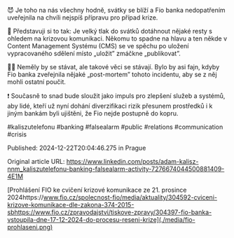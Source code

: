 😈 Je toho na nás všechny hodně, svátky se blíží a Fio banka nedopatřením uveřejnila na chvíli nejspíš přípravu pro případ krize.


🤔 Představuji si to tak: Je velký tlak do svátků dotáhnout nějaké resty s ohledem na krizovou komunikaci. Někomu to spadne na hlavu a ten někde v Content Management Systému (CMS) se ve spěchu po uložení vypracovaného sdělení místo „uložit” zmáčkne „publikovat”.


🤷‍♂️ Neměly by se stávat, ale takové věci se stávají. Bylo by asi fajn, kdyby Fio banka zveřejnila nějaké „post-mortem” tohoto incidentu, aby se z něj mohli ostatní poučit.


❗ Současně to snad bude sloužit jako impuls pro zlepšení služeb a systémů, aby lidé, kteří už nyní dohání diverzifikaci rizik přesunem prostředků i k jiným bankám byli ujištěni, že Fio nejde postupně do kopru.


#kaliszutelefonu #banking #falsealarm #public #relations #communication #crisis


Published: 2024-12-22T20:04:46.275 in Prague

Original article URL: https://www.linkedin.com/posts/adam-kalisz-nnm_kaliszutelefonu-banking-falsealarm-activity-7276674044500881409-4E1M

[Prohlášení FIO ke cvičení krizové komunikace ze 21. prosince 2024https://www.fio.cz/spolecnost-fio/media/aktuality/304592-cviceni-krizove-komunikace-dle-zakona-374-2015-sbhttps://www.fio.cz/zpravodajstvi/tiskove-zpravy/304397-fio-banka-vstoupila-dne-17-12-2024-do-procesu-reseni-krize](./media/fio-prohlaseni.png)
